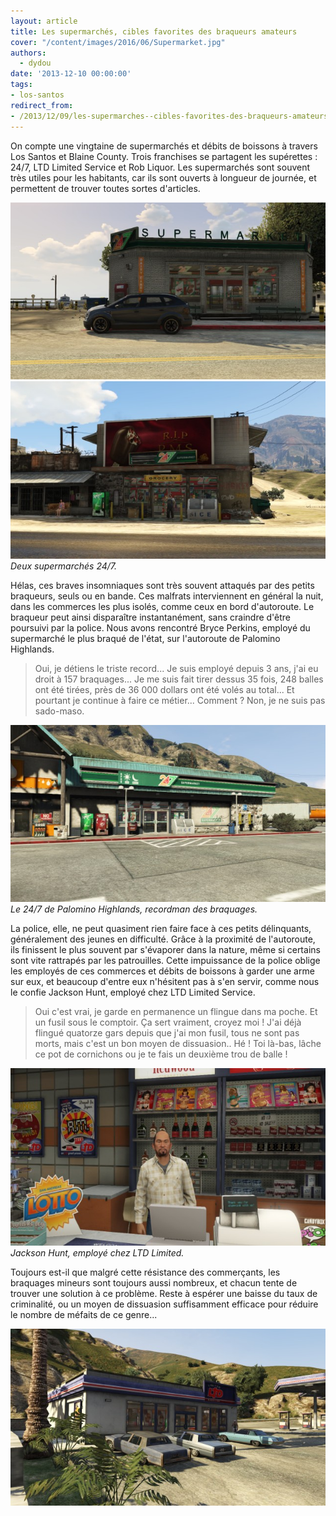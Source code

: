```yaml
---
layout: article
title: Les supermarchés, cibles favorites des braqueurs amateurs
cover: "/content/images/2016/06/Supermarket.jpg"
authors:
  - dydou
date: '2013-12-10 00:00:00'
tags:
- los-santos
redirect_from:
- /2013/12/09/les-supermarches--cibles-favorites-des-braqueurs-amateurs
---
```


On compte une vingtaine de supermarchés et débits de boissons à travers Los Santos et Blaine County. Trois franchises se partagent les supérettes : 24/7, LTD Limited Service et Rob Liquor. Les supermarchés sont souvent très utiles pour les habitants, car ils sont ouverts à longueur de journée, et permettent de trouver toutes sortes d'articles.

![](/content/images/2016/06/Supermarket_0.jpg)
![Deux supermarchés 24/7.](/content/images/2016/06/Supermarket3.jpg)
_Deux supermarchés 24/7._

Hélas, ces braves insomniaques sont très souvent attaqués par des petits braqueurs, seuls ou en bande. Ces malfrats interviennent en général la nuit, dans les commerces les plus isolés, comme ceux en bord d'autoroute. Le braqueur peut ainsi disparaître instantanément, sans craindre d'être poursuivi par la police. Nous avons rencontré Bryce Perkins, employé du supermarché le plus braqué de l'état, sur l'autoroute de Palomino Highlands.

> Oui, je détiens le triste record... Je suis employé depuis 3 ans, j'ai eu droit à 157 braquages... Je me suis fait tirer dessus 35 fois, 248 balles ont été tirées, près de 36 000 dollars ont été volés au total... Et pourtant je continue à faire ce métier... Comment ? Non, je ne suis pas sado-maso.

![Le 24/7 de Palomino Highlands, recordman des braquages.](/content/images/2016/06/Supermarket2.jpg)
_Le 24/7 de Palomino Highlands, recordman des braquages._

La police, elle, ne peut quasiment rien faire face à ces petits délinquants, généralement des jeunes en difficulté. Grâce à la proximité de l'autoroute, ils finissent le plus souvent par s'évaporer dans la nature, même si certains sont vite rattrapés par les patrouilles. Cette impuissance de la police oblige les employés de ces commerces et débits de boissons à garder une arme sur eux, et beaucoup d'entre eux n'hésitent pas à s'en servir, comme nous le confie Jackson Hunt, employé chez LTD Limited Service.

> Oui c'est vrai, je garde en permanence un flingue dans ma poche. Et un fusil sous le comptoir. Ça sert vraiment, croyez moi ! J'ai déjà flingué quatorze gars depuis que j'ai mon fusil, tous ne sont pas morts, mais c'est un bon moyen de dissuasion.. Hé ! Toi là-bas, lâche ce pot de cornichons ou je te fais un deuxième trou de balle !

![Jackson Hunt, employé chez LTD Limited.](/content/images/2016/06/Supermarket4.jpg)
_Jackson Hunt, employé chez LTD Limited._

Toujours est-il que malgré cette résistance des commerçants, les braquages mineurs sont toujours aussi nombreux, et chacun tente de trouver une solution à ce problème. Reste à espérer une baisse du taux de criminalité, ou un moyen de dissuasion suffisamment efficace pour réduire le nombre de méfaits de ce genre...

![](/content/images/2016/06/Supermarket5.jpg)
